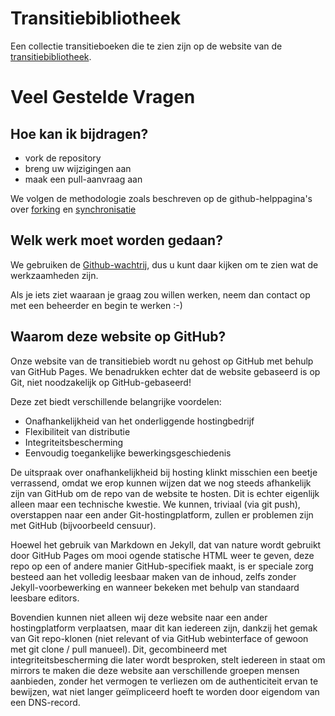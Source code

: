 # Transitiebibliotheek
Een collectie transitieboeken die te zien zijn op de website van de [transitiebibliotheek](https://vincew.github.io/transitionlibrary/).

# Veel Gestelde Vragen

## Hoe kan ik bijdragen?
* vork de repository
* breng uw wijzigingen aan
* maak een pull-aanvraag aan

We volgen de methodologie zoals beschreven op de github-helppagina's over [forking](https://help.github.com/articles/fork-a-repo/) en [synchronisatie](https://help.github.com/articles/syncing-a-fork/)

## Welk werk moet worden gedaan?

We gebruiken de [Github-wachtrij](https://github.com/VinceW/transitionlibrary/issues), dus u kunt daar kijken om te zien wat de werkzaamheden zijn.

Als je iets ziet waaraan je graag zou willen werken, neem dan contact op met een beheerder en begin te werken :-)

## Waarom deze website op GitHub?
Onze website van de transitiebieb wordt nu gehost op GitHub met behulp van GitHub Pages. We benadrukken echter dat de website gebaseerd is op Git, niet noodzakelijk op GitHub-gebaseerd!

Deze zet biedt verschillende belangrijke voordelen:

- Onafhankelijkheid van het onderliggende hostingbedrijf
- Flexibiliteit van distributie
- Integriteitsbescherming
- Eenvoudig toegankelijke bewerkingsgeschiedenis

De uitspraak over onafhankelijkheid bij hosting klinkt misschien een beetje verrassend, omdat we erop kunnen wijzen dat we nog steeds afhankelijk zijn van GitHub om de repo van de website te hosten. Dit is echter eigenlijk alleen maar een technische kwestie. We kunnen, triviaal (via git push), overstappen naar een ander Git-hostingplatform, zullen er problemen zijn met GitHub (bijvoorbeeld censuur).

Hoewel het gebruik van Markdown en Jekyll, dat van nature wordt gebruikt door GitHub Pages om mooi ogende statische HTML weer te geven, deze repo op een of andere manier GitHub-specifiek maakt, is er speciale zorg besteed aan het volledig leesbaar maken van de inhoud, zelfs zonder Jekyll-voorbewerking en wanneer bekeken met behulp van standaard leesbare editors.

Bovendien kunnen niet alleen wij deze website naar een ander hostingplatform verplaatsen, maar dit kan iedereen zijn, dankzij het gemak van Git repo-klonen (niet relevant of via GitHub webinterface of gewoon met git clone / pull manueel). Dit, gecombineerd met integriteitsbescherming die later wordt besproken, stelt iedereen in staat om mirrors te maken die deze website aan verschillende groepen mensen aanbieden, zonder het vermogen te verliezen om de authenticiteit ervan te bewijzen, wat niet langer geïmpliceerd hoeft te worden door eigendom van een DNS-record.

